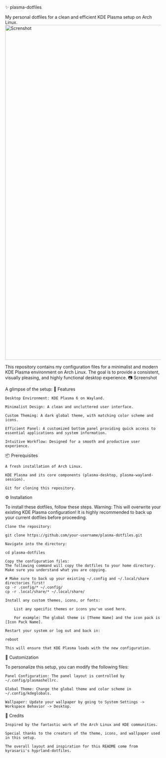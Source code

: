 ✨ plasma-dotfiles

My personal dotfiles for a clean and efficient KDE Plasma setup on Arch Linux.
    <img width="1920" height="1080" alt="Screnshot" src="https://github.com/user-attachments/assets/ec58919a-3bf8-4015-9a4a-f7b6f7fd8bbc" />

This repository contains my configuration files for a minimalist and modern KDE Plasma environment on Arch Linux. The goal is to provide a consistent, visually pleasing, and highly functional desktop experience.
📷 Screenshot

A glimpse of the setup:
🚀 Features

    Desktop Environment: KDE Plasma 6 on Wayland.

    Minimalist Design: A clean and uncluttered user interface.

    Custom Theming: A dark global theme, with matching color scheme and icons.

    Efficient Panel: A customized bottom panel providing quick access to essential applications and system information.

    Intuitive Workflow: Designed for a smooth and productive user experience.

📦 Prerequisites

    A fresh installation of Arch Linux.

    KDE Plasma and its core components (plasma-desktop, plasma-wayland-session).

    Git for cloning this repository.

⚙️ Installation

To install these dotfiles, follow these steps. Warning: This will overwrite your existing KDE Plasma configuration! It is highly recommended to back up your current dotfiles before proceeding.

    Clone the repository:

    git clone https://github.com/your-username/plasma-dotfiles.git

    Navigate into the directory:

    cd plasma-dotfiles

    Copy the configuration files:
    The following command will copy the dotfiles to your home directory. Make sure you understand what you are copying.

    # Make sure to back up your existing ~/.config and ~/.local/share directories first!
    cp -r .config/* ~/.config/
    cp -r .local/share/* ~/.local/share/

    Install any custom themes, icons, or fonts:

        List any specific themes or icons you've used here.

        For example: The global theme is [Theme Name] and the icon pack is [Icon Pack Name].

    Restart your system or log out and back in:

    reboot

    This will ensure that KDE Plasma loads with the new configuration.

🔧 Customization

To personalize this setup, you can modify the following files:

    Panel Configuration: The panel layout is controlled by ~/.config/plasmashellrc.

    Global Theme: Change the global theme and color scheme in ~/.config/kdeglobals.

    Wallpaper: Update your wallpaper by going to System Settings -> Workspace Behavior -> Desktop.

🙏 Credits

    Inspired by the fantastic work of the Arch Linux and KDE communities.

    Special thanks to the creators of the theme, icons, and wallpaper used in this setup.

    The overall layout and inspiration for this README come from kyrasarii's hyprland-dotfiles.

